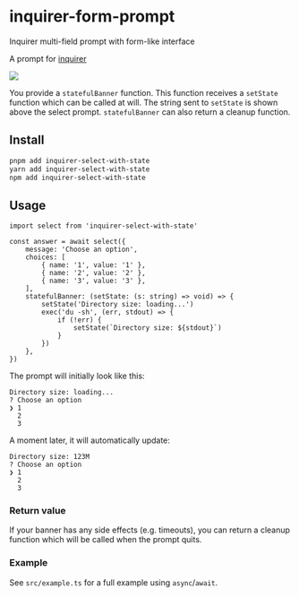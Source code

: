 # inquirer-form-prompt

Inquirer multi-field prompt with form-like interface

A prompt for [inquirer](https://github.com/SBoudrias/Inquirer.js)

![](https://github.com/user-attachments/assets/a77b4eaa-f1a1-4a89-83ab-30ecea57110e)

You provide a `statefulBanner` function. This function receives a `setState` function which can be called at will. The string sent to `setState` is shown above the select prompt. `statefulBanner` can also return a cleanup function.

## Install

```sh
pnpm add inquirer-select-with-state
yarn add inquirer-select-with-state
npm add inquirer-select-with-state
```

## Usage

```tsx
import select from 'inquirer-select-with-state'

const answer = await select({
    message: 'Choose an option',
    choices: [
        { name: '1', value: '1' },
        { name: '2', value: '2' },
        { name: '3', value: '3' },
    ],
    statefulBanner: (setState: (s: string) => void) => {
        setState('Directory size: loading...')
        exec('du -sh', (err, stdout) => {
            if (!err) {
                setState(`Directory size: ${stdout}`)
            }
        })
    },
})
```

The prompt will initially look like this:

```tsx
Directory size: loading...
? Choose an option
❯ 1
  2
  3
```

A moment later, it will automatically update:

```tsx
Directory size: 123M
? Choose an option
❯ 1
  2
  3
```

### Return value

If your banner has any side effects (e.g. timeouts), you can return a cleanup function which will be called when the prompt quits.

### Example

See `src/example.ts` for a full example using `async`/`await`.
